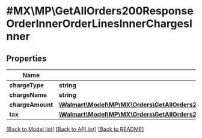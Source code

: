 # #MX\MP\GetAllOrders200ResponseOrderInnerOrderLinesInnerChargesInner

## Properties

Name | Type | Description | Notes
------------ | ------------- | ------------- | -------------
**chargeType** | **string** |  | [optional]
**chargeName** | **string** |  | [optional]
**chargeAmount** | [**\Walmart\Model\MP\MX\Orders\GetAllOrders200ResponseOrderInnerOrderLinesInnerChargesInnerChargeAmount**](GetAllOrders200ResponseOrderInnerOrderLinesInnerChargesInnerChargeAmount.md) |  | [optional]
**tax** | [**\Walmart\Model\MP\MX\Orders\GetAllOrders200ResponseOrderInnerOrderLinesInnerChargesInnerTaxInner[]**](GetAllOrders200ResponseOrderInnerOrderLinesInnerChargesInnerTaxInner.md) |  | [optional]


[[Back to Model list]](../) [[Back to API list]](../../Api/MX/MP) [[Back to README]](../../README.md)
